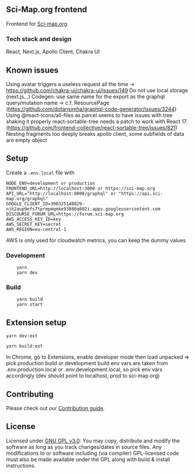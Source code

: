 ## Sci-Map.org frontend

Frontend for [Sci-map.org](https://sci-map.org).

### Tech stack and design

React, Next.js, Apollo Client, Chakra UI

## Known issues

Using avatar triggers a useless request all the time -> https://github.com/chakra-ui/chakra-ui/issues/149
Do not use local storage (next.js...)
Codegen: use same name for the export as the graphql query/mutation name -> c.f. ResourcePage (https://github.com/dotansimha/graphql-code-generator/issues/3244)
Using @react-icons/all-files as parcel seems to have issues with tree shaking it properly
react-sortable-tree needs a patch to work with React 17. (https://github.com/frontend-collective/react-sortable-tree/issues/821)
Nesting fragments too deeply breaks apollo client, some subfields of data are empty object

## Setup


Create a `.env.local` file with

```
NODE_ENV=development or production
FRONTEND_URL=http://localhost:3000 or https://sci-map.org
API_URL="http://localhost:8000/graphql" or "https://api.sci-map.org/graphql"
GOOGLE_CLIENT_ID=390325140829-njk2aup9efs7tprmpmqmke93886q602i.apps.googleusercontent.com
DISCOURSE_FORUM_URL=https://forum.sci-map.org
AWS_ACCESS_KEY_ID=key
AWS_SECRET_KEY=secret
AWS_REGION=eu-central-1
```

AWS is only used for cloudwatch metrics, you can keep the dummy values

### Development

```
    yarn
    yarn dev
```

### Build

```
    yarn build
    yarn start
```

## Extension setup

```
yarn dev:ext
```

```
yarn build:ext
```

In Chrome, go to Extensions, enable developer mode then load unpacked => pick production build or development build
env vars are taken from .env.production.local or .env.development.local, so pick env vars accordingly (dev should point to localhost, prod to sci-map.org)

## Contributing

Please check out our [Contribution guide](https://sci-map.org/about/contributing).

## License

Licensed under [GNU GPL v3.0](https://choosealicense.com/licenses/gpl-3.0/): You may copy, distribute and modify the software as long as you track changes/dates in source files. Any modifications to or software including (via compiler) GPL-licensed code must also be made available under the GPL along with build & install instructions.
